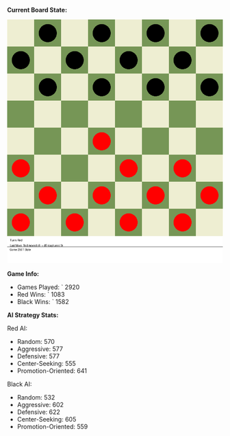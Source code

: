 
**Current Board State:**  
<!-- START_GIF -->
![Checkers Game](./checkers_game.gif)
<!-- END_GIF -->

**Game Info:**  
- Games Played: `<!-- GAMES_PLAYED --> 2920
- Red Wins: `<!-- RED_WINS --> 1083
- Black Wins: `<!-- BLACK_WINS --> 1582

<!-- AI_STATS -->
**AI Strategy Stats:**

Red AI:
- Random: 570
- Aggressive: 577
- Defensive: 577
- Center-Seeking: 555
- Promotion-Oriented: 641

Black AI:
- Random: 532
- Aggressive: 602
- Defensive: 622
- Center-Seeking: 605
- Promotion-Oriented: 559
